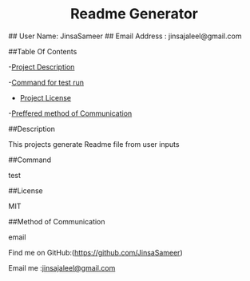 
 <h1 align="center">Readme  Generator</h1>
 ## User Name:
 JinsaSameer
 ## Email Address :
 jinsajaleel@gmail.com


 ##Table Of Contents


-[Project Description](#description)

-[Command for test run](#command)

- [Project License](#ProjectLicense)

-[Preffered method of Communication](#contact)


 ##Description

 
 This projects generate Readme file from user inputs

 ##Command

 test

 ##License

 MIT

 ##Method of Communication

 email

 Find me on GitHub:(https://github.com/JinsaSameer) 

 Email me :jinsajaleel@gmail.com

 
 